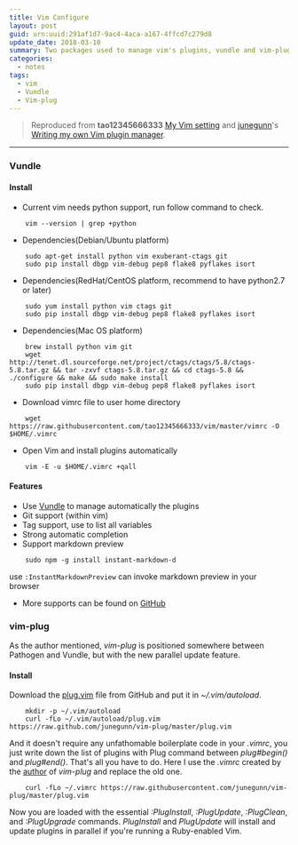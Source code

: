 ```yaml
---
title: Vim Configure
layout: post
guid: urn:uuid:291af1d7-9ac4-4aca-a167-4ffcd7c279d8
update_date: 2018-03-10
summary: Two packages used to manage vim's plugins, vundle and vim-plug.
categories:
  - notes
tags:
  - vim
  - Vundle
  - Vim-plug
---
```



> Reproduced from **tao12345666333** [My Vim setting](http://moelove.info/vim/)
> and [junegunn](https://junegunn.kr/)'s [Writing my own Vim plugin manager](https://junegunn.kr/2013/09/writing-my-own-vim-plugin-manager/).


---
### Vundle
#### Install
- Current vim needs python support, run follow command to check.

```
    vim --version | grep +python
```
- Dependencies(Debian/Ubuntu platform)

```
    sudo apt-get install python vim exuberant-ctags git
    sudo pip install dbgp vim-debug pep8 flake8 pyflakes isort
```
- Dependencies(RedHat/CentOS platform, recommend to have python2.7 or later)

```
    sudo yum install python vim ctags git
    sudo pip install dbgp vim-debug pep8 flake8 pyflakes isort
```
- Dependencies(Mac OS platform)

```
    brew install python vim git
    wget http://tenet.dl.sourceforge.net/project/ctags/ctags/5.8/ctags-5.8.tar.gz && tar -zxvf ctags-5.8.tar.gz && cd ctags-5.8 && ./configure && make && sudo make install
    sudo pip install dbgp vim-debug pep8 flake8 pyflakes isort
```
- Download vimrc file to user home directory

```
    wget https://raw.githubusercontent.com/tao12345666333/vim/master/vimrc -O $HOME/.vimrc
```
- Open Vim and install plugins automatically

```
    vim -E -u $HOME/.vimrc +qall
```

#### Features
- Use [Vundle](https://github.com/VundleVim/Vundle.Vim) to manage automatically the plugins
- Git support (within vim)
- Tag support, use to list all variables
- Strong automatic completion
- Support markdown preview

```
    sudo npm -g install instant-markdown-d
```
use `:InstantMarkdownPreview` can invoke markdown preview in your browser

- More supports can be found on [GitHub](https://github.com/tao12345666333/vim/blob/master/README-zh.md)

### vim-plug
As the author mentioned, *vim-plug* is positioned somewhere between Pathogen
and Vundle, but with the new parallel update feature.
#### Install
Download the [plug.vim](https://raw.githubusercontent.com/junegunn/vim-plug/master/plug.vim) file 
from GitHub and put it in *~/.vim/autoload*.
```
    mkdir -p ~/.vim/autoload
    curl -fLo ~/.vim/autoload/plug.vim https://raw.github.com/junegunn/vim-plug/master/plug.vim
```

And it doesn't require any unfathomable boilerplate code in your *.vimrc*, you
just write down the list of plugins with Plug command between *plug#begin()* and
*plug#end()*. That's all you have to do. Here I use the *.vimrc* created by
the [author](https://github.com/junegunn/dotfiles/blob/8646aae3aec418662d667b36444e771041ad0d23/vimrc) of 
*vim-plug* and replace the old one.
```
    curl -fLo ~/.vimrc https://raw.githubusercontent.com/junegunn/vim-plug/master/plug.vim
```


Now you are loaded with the essential *:PlugInstall*, *:PlugUpdate*, *:PlugClean*, and
*:PlugUpgrade* commands. *PlugInstall* and *PlugUpdate* will install and update
plugins in parallel if you're running a Ruby-enabled Vim.
